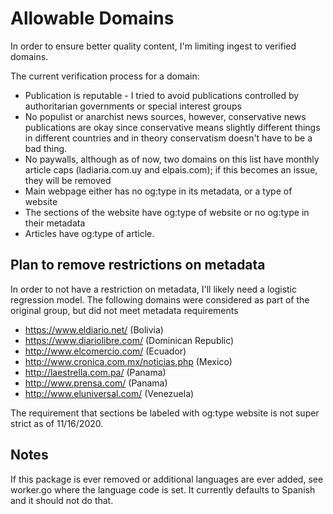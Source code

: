 # Allowable Domains

In order to ensure better quality content, I'm limiting ingest to verified domains.

The current verification process for a domain:
- Publication is reputable - I tried to avoid publications controlled by authoritarian governments or special interest groups
- No populist or anarchist news sources, however, conservative news publications are okay since conservative means slightly different things in different countries and in theory conservatism doesn't have to be a bad thing.
- No paywalls, although as of now, two domains on this list have monthly article caps (ladiaria.com.uy and elpais.com); if this becomes an issue, they will be removed
- Main webpage either has no og:type in its metadata, or a type of website
- The sections of the website have og:type of website or no og:type in their  metadata
- Articles have og:type of article.

## Plan to remove restrictions on metadata

In order to not have a restriction on metadata, I'll likely need a logistic regression model. The following domains were considered as part of the original group, but did not meet metadata requirements

- https://www.eldiario.net/ (Bolivia)
- https://www.diariolibre.com/ (Dominican Republic)
- http://www.elcomercio.com/ (Ecuador)
- http://www.cronica.com.mx/noticias.php (Mexico)
- http://laestrella.com.pa/ (Panama)
- http://www.prensa.com/ (Panama)
- http://www.eluniversal.com/ (Venezuela)

The requirement that sections be labeled with og:type website is not super strict as of 11/16/2020.

## Notes

If this package is ever removed or additional languages are ever added, see worker.go where the language code is set. It currently defaults to Spanish and it should not do that.
